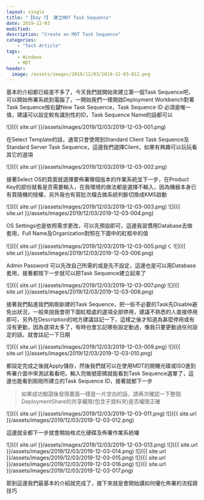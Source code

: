 ```yaml
---
layout: single
title: "【Day 7】 建立MDT Task Sequence"
date: 2019-12-03
modified:
description: "Create an MDT Task Sequence"
categories:
    - "Tech Article"
tags:
    - Windows
    - MDT
header:
  image: /assets/images/2019/12/03/2019-12-03-012.png
---
```


基本的介紹都已經差不多了，今天我們就開始來建立第一個Task Sequence吧，可以開始佈署系統到電腦了，一開始我們一樣開啟Deployment Workbench對著Task Sequence按右鍵New Task Sequence，Task Sequence ID 必須是唯一值，建議可以設定較有識別性的ID，Task Sequence Name的話都可以

![]({{ site.url }}/assets/images/2019/12/03/2019-12-03-001.png)

在Select Template的話，通常只會使用到Standard Client Task Sequence及Standard Server Task Sequence，這邊我們選擇Client，如果有興趣可以玩玩看其它的選項

![]({{ site.url }}/assets/images/2019/12/03/2019-12-03-002.png)

接著Select OS的頁面就選擇要佈署哪個版本的作業系統並下一步，在Product Key的部份就看是否需要輸入，在我環境的做法都是選擇不輸入，因為機器本身已有買隨機的授權，另外我也有寫批次檔去做系統判斷切換成KMS啟動

![]({{ site.url }}/assets/images/2019/12/03/2019-12-03-003.png)
![]({{ site.url }}/assets/images/2019/12/03/2019-12-03-004.png)

OS Settings也是依照需求更改，可以先預設即可，這邊我習慣用Database去做套用，Full Name及Organization對照在下圖中的紅框中的值

![]({{ site.url }}/assets/images/2019/12/03/2019-12-03-005.png)ㄑ
![]({{ site.url }}/assets/images/2019/12/03/2019-12-03-006.png)

Admin Password 可以先改自己所需的或是先不設定，這邊也是可以用Database套用，接著都按下一步就可以把Task Sequence建立起來了

![]({{ site.url }}/assets/images/2019/12/03/2019-12-03-007.png)
![]({{ site.url }}/assets/images/2019/12/03/2019-12-03-008.png)

接著我們點進我們剛剛新建的Task Sequence，把一些不必要的Task先Disable避免出狀況，一般來說我會把下圖紅框處的選項全部停用，建議不熟悉的人直接停用即可，另外在Description的地方建議註記一下，這樣之後才知道為甚麼停用或有沒有更動，因為選項太多了，有時也會忘記哪些設定動過，像我只要更動過任何設定的話，就會註記一下日期

![]({{ site.url }}/assets/images/2019/12/03/2019-12-03-009.png)
![]({{ site.url }}/assets/images/2019/12/03/2019-12-03-010.png)

都設定完成之後就Apply儲存，然後我們就可以在使用MDT的開機光碟或ISO進到佈署介面中來測試看看吧，輸入完帳號密碼就能看到Task Sequence選單了，這邊也能看到剛剛所建立的Task Sequence ID，接著就都下一步

> 如果成功驗證後發現畫面一樣是一片空白的話，請再次確認一下整個DeploymentShare的共享權限(包含子資料夾)是否權限正確

![]({{ site.url }}/assets/images/2019/12/03/2019-12-03-011.png)
![]({{ site.url }}/assets/images/2019/12/03/2019-12-03-012.png)

這邊就全都下一步就會開始格式化硬碟及佈署作業系統囉

![]({{ site.url }}/assets/images/2019/12/03/2019-12-03-013.png)
![]({{ site.url }}/assets/images/2019/12/03/2019-12-03-014.png)
![]({{ site.url }}/assets/images/2019/12/03/2019-12-03-015.png)
![]({{ site.url }}/assets/images/2019/12/03/2019-12-03-016.png)
![]({{ site.url }}/assets/images/2019/12/03/2019-12-03-017.png)

那到這邊我們最基本的介紹就完成了，接下來就是會開始講如何優化佈署的流程跟技巧